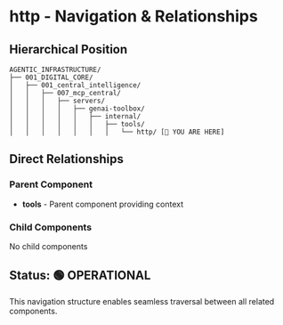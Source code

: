 # http - Navigation & Relationships

## Hierarchical Position

```
AGENTIC_INFRASTRUCTURE/
├── 001_DIGITAL_CORE/
│   ├── 001_central_intelligence/
│   │   ├── 007_mcp_central/
│   │   │   ├── servers/
│   │   │   │   ├── genai-toolbox/
│   │   │   │   │   ├── internal/
│   │   │   │   │   │   ├── tools/
│   │   │   │   │   │   │   └── http/ [📍 YOU ARE HERE]

```

## Direct Relationships

### Parent Component
- **tools** - Parent component providing context

### Child Components
No child components

## Status: 🟢 OPERATIONAL

This navigation structure enables seamless traversal between all related components.
